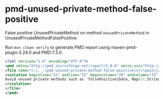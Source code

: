 # pmd-unused-private-method-false-positive

False positive UnusedPrivateMethod on method `UnusedPrivateMethod` in UnusedPrivateMethodFalsePositive.

Run `mvn clean verify` to generate PMD report using maven-pmd-plugin:3.24.0 and PMD:7.3.0.


```xml
<?xml version="1.0" encoding="UTF-8"?>
<pmd xmlns="http://pmd.sourceforge.net/report/2.0.0" xmlns:xsi="http://www.w3.org/2001/XMLSchema-instance" xsi:schemaLocation="http://pmd.sourceforge.net/report/2.0.0 https://pmd.github.io/schema/report_2_0_0.xsd" version="7.3.0" timestamp="2024-07-26T17:35:55.516">
<file name="C:\...\pmd-unused-private-method-false-positive\src\main\java\de\schosin\pmd\UnusedPrivateMethodFalsePositive.java">
<violation beginline="32" endline="32" begincolumn="20" endcolumn="33" rule="UnusedPrivateMethod" ruleset="Best Practices" package="de.schosin.pmd" class="UnusedPrivateMethodFalsePositive" method="falsePositive" externalInfoUrl="https://docs.pmd-code.org/pmd-doc-7.3.0/pmd_rules_java_bestpractices.html#unusedprivatemethod" priority="3">
Avoid unused private methods such as 'falsePositive(Data, Map&lt;String, List&lt;Data&gt;&gt;)'.
</violation>
</file>
</pmd>
```
